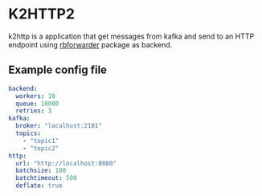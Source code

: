 # K2HTTP2

k2http is a application that get messages from kafka and send to an HTTP
endpoint using [rbforwarder](https://github.com/redBorder/rbforwarder) package as backend.

## Example config file

```yaml
backend:
  workers: 10
  queue: 10000
  retries: 3
kafka:
  broker: "localhost:2181"
  topics:
    - "topic1"
    - "topic2"
http:
  url: "http://localhost:8080"
  batchsize: 100
  batchtimeout: 500
  deflate: true
```
